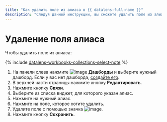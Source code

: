 ```yaml
---
title: "Как удалить поле из алиаса в {{ datalens-full-name }}"
description: "Следуя данной инструкции, вы сможете удалить поле из алиаса." 
---
```


# Удаление поля алиаса

Чтобы удалить поле из алиаса:


{% include [datalens-workbooks-collections-select-note](../../../_includes/datalens/operations/datalens-workbooks-collections-select-note.md) %}


1. На панели слева нажмите ![image](../../../_assets/datalens/dashboard-0523.svg) **Дашборды** и выберите нужный дашборд. Если у вас нет дашборда, [создайте его](create.md).
1. В верхней части страницы нажмите кнопку **Редактировать**.
1. Нажмите кнопку **Связи**.
1. Выберите из списка виджет, для которого указан алиас.
1. Нажмите на нужный алиас.
1. Нажмите на поле, которое хотите удалить.
1. Удалите поле с помощью значка ![image](../../../_assets/datalens/cross.svg).
1. Нажмите кнопку **Сохранить**.

